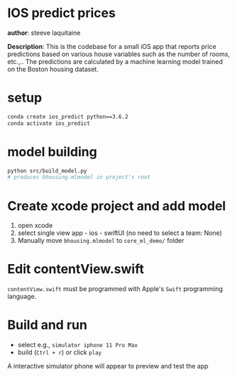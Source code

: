# IOS predict prices

**author**: steeve laquitaine

**Description**:  This is the codebase for a small iOS app that reports price predictions based on various house variables 
such as the number of rooms, etc.,.. The predictions are calculated by a machine learning model trained 
on the Boston housing dataset.

# setup

```bash
conda create ios_predict python==3.6.2
conda activate ios_predict
```

# model building

```bash
python src/build_model.py 
# produces bhousing.mlmodel in project's root
```

# Create xcode project and add model

1. open xcode
2. select single view app - ios - swiftUI (no need to select a team: None)
3. Manually move `bhousing.mlmodel` to `core_ml_demo/` folder

# Edit contentView.swift

`contentView.swift` must be programmed with Apple's `Swift` programming language.

# Build and run

* select e.g., `simulator iphone 11 Pro Max`
* build (`Ctrl + r`) or click `play`

A interactive simulator phone will appear to preview and test the app